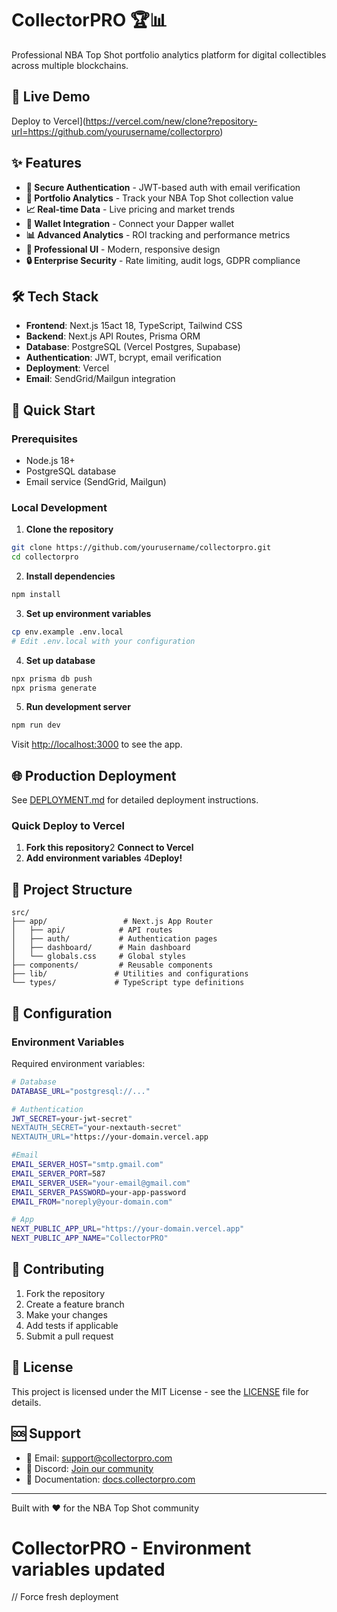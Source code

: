 # CollectorPRO 🏆📊

Professional NBA Top Shot portfolio analytics platform for digital collectibles across multiple blockchains.

## 🚀 Live Demo
Deploy to Vercel](https://vercel.com/new/clone?repository-url=https://github.com/yourusername/collectorpro)

## ✨ Features

- **🔐 Secure Authentication** - JWT-based auth with email verification
- **💎 Portfolio Analytics** - Track your NBA Top Shot collection value
- **📈 Real-time Data** - Live pricing and market trends
- **🔗 Wallet Integration** - Connect your Dapper wallet
- **📊 Advanced Analytics** - ROI tracking and performance metrics
- **🎨 Professional UI** - Modern, responsive design
- **🔒 Enterprise Security** - Rate limiting, audit logs, GDPR compliance

## 🛠 Tech Stack

- **Frontend**: Next.js 15act 18, TypeScript, Tailwind CSS
- **Backend**: Next.js API Routes, Prisma ORM
- **Database**: PostgreSQL (Vercel Postgres, Supabase)
- **Authentication**: JWT, bcrypt, email verification
- **Deployment**: Vercel
- **Email**: SendGrid/Mailgun integration

## 🚀 Quick Start

### Prerequisites
- Node.js 18+
- PostgreSQL database
- Email service (SendGrid, Mailgun)

### Local Development

1. **Clone the repository**
```bash
git clone https://github.com/yourusername/collectorpro.git
cd collectorpro
```

2. **Install dependencies**
```bash
npm install
```

3. **Set up environment variables**
```bash
cp env.example .env.local
# Edit .env.local with your configuration
```

4. **Set up database**
```bash
npx prisma db push
npx prisma generate
```

5. **Run development server**
```bash
npm run dev
```

Visit [http://localhost:3000](http://localhost:3000) to see the app.

## 🌐 Production Deployment

See [DEPLOYMENT.md](./DEPLOYMENT.md) for detailed deployment instructions.

### Quick Deploy to Vercel

1. **Fork this repository**2 **Connect to Vercel**
3. **Add environment variables**
4**Deploy!**

## 📁 Project Structure

```
src/
├── app/                 # Next.js App Router
│   ├── api/            # API routes
│   ├── auth/           # Authentication pages
│   ├── dashboard/      # Main dashboard
│   └── globals.css     # Global styles
├── components/         # Reusable components
├── lib/               # Utilities and configurations
└── types/             # TypeScript type definitions
```

## 🔧 Configuration

### Environment Variables

Required environment variables:

```bash
# Database
DATABASE_URL="postgresql://..."

# Authentication
JWT_SECRET=your-jwt-secret"
NEXTAUTH_SECRET="your-nextauth-secret"
NEXTAUTH_URL="https://your-domain.vercel.app

#Email
EMAIL_SERVER_HOST="smtp.gmail.com"
EMAIL_SERVER_PORT=587
EMAIL_SERVER_USER="your-email@gmail.com"
EMAIL_SERVER_PASSWORD=your-app-password
EMAIL_FROM="noreply@your-domain.com"

# App
NEXT_PUBLIC_APP_URL="https://your-domain.vercel.app"
NEXT_PUBLIC_APP_NAME="CollectorPRO"
```

## 🤝 Contributing

1. Fork the repository
2. Create a feature branch
3. Make your changes
4. Add tests if applicable
5. Submit a pull request

## 📄 License

This project is licensed under the MIT License - see the [LICENSE](LICENSE) file for details.

## 🆘 Support

- 📧 Email: support@collectorpro.com
- 💬 Discord: [Join our community](https://discord.gg/collectorpro)
- 📖 Documentation: [docs.collectorpro.com](https://docs.collectorpro.com)

---

Built with ❤️ for the NBA Top Shot community
# CollectorPRO - Environment variables updated
// Force fresh deployment
